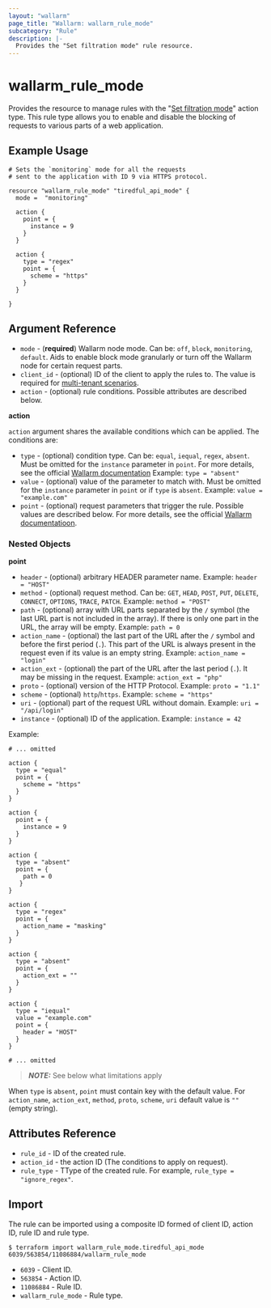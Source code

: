```yaml
---
layout: "wallarm"
page_title: "Wallarm: wallarm_rule_mode"
subcategory: "Rule"
description: |-
  Provides the "Set filtration mode" rule resource.
---
```


# wallarm_rule_mode

Provides the resource to manage rules with the "[Set filtration mode][1]" action type. This rule type allows you to enable and disable the blocking of requests to various parts of a web application.

## Example Usage

```hcl
# Sets the `monitoring` mode for all the requests 
# sent to the application with ID 9 via HTTPS protocol.

resource "wallarm_rule_mode" "tiredful_api_mode" {
  mode =  "monitoring"

  action {
    point = {
      instance = 9
    }
  }

  action {
    type = "regex"
    point = {
      scheme = "https"
    }
  }

}
```

## Argument Reference

* `mode` - (**required**) Wallarm node mode. Can be: `off`, `block`, `monitoring`, `default`. Aids to enable block mode granularly or turn off the Wallarm node for certain request parts.
* `client_id` - (optional) ID of the client to apply the rules to. The value is required for [multi-tenant scenarios][2].
* `action` - (optional) rule conditions. Possible attributes are described below.

**action**

`action` argument shares the available conditions which can be applied. The conditions are:

* `type` - (optional) condition type. Can be: `equal`, `iequal`, `regex`, `absent`. Must be omitted for the `instance` parameter in `point`.
  For more details, see the official [Wallarm documentation](https://docs.wallarm.com/user-guides/rules/add-rule/#condition-types)
  Example:
  `type = "absent"`
* `value` - (optional) value of the parameter to match with. Must be omitted for the `instance` parameter in `point` or if `type` is `absent`.
  Example:
  `value = "example.com"`
* `point` - (optional) request parameters that trigger the rule. Possible values are described below. For more details, see the official [Wallarm documentatioon](https://docs.wallarm.com/user-guides/rules/request-processing/#identifying-and-parsing-the-request-parts).

### Nested Objects

**point**

  * `header` - (optional) arbitrary HEADER parameter name.
  Example:
  `header = "HOST"`
  * `method` - (optional) request method. Can be: `GET`, `HEAD`, `POST`, `PUT`, `DELETE`, `CONNECT`, `OPTIONS`, `TRACE`, `PATCH`.
  Example:
  `method = "POST"`
  * `path` - (optional) array with URL parts separated by the `/` symbol (the last URL part is not included in the array). If there is only one part in the URL, the array will be empty.
  Example:
  `path = 0`
  * `action_name` - (optional) the last part of the URL after the `/` symbol and before the first period (`.`). This part of the URL is always present in the request even if its value is an empty string.
  Example:
  `action_name = "login"`
  * `action_ext` - (optional) the part of the URL after the last period (`.`). It may be missing in the request.
  Example:
  `action_ext = "php"`
  * `proto` - (optional) version of the HTTP Protocol.
  Example:
  `proto = "1.1"`
  * `scheme` - (optional) `http`/`https`.
  Example:
  `scheme = "https"` 
  * `uri` - (optional) part of the request URL without domain.
  Example:
  `uri = "/api/login"` 
  * `instance` - (optional) ID of the application.
  Example:
  `instance = 42`

Example:

  ```hcl
  # ... omitted

  action {
    type = "equal"
    point = {
      scheme = "https"
    }
  }

  action {
    point = {
      instance = 9
    }
  }
  
  action {
    type = "absent"
    point = {
      path = 0
     }
  }

  action {
    type = "regex"
    point = {
      action_name = "masking"
    }
  }

  action {
    type = "absent"
    point = {
      action_ext = ""
    }
  }

  action {
    type = "iequal"
    value = "example.com"
    point = {
      header = "HOST"
    }
  }

  # ... omitted
  ```

> **_NOTE:_**
See below what limitations apply

When `type` is `absent`, `point` must contain key with the default value. For `action_name`, `action_ext`, `method`, `proto`, `scheme`, `uri` default value is `""` (empty string).

## Attributes Reference

* `rule_id` - ID of the created rule.
* `action_id` - the action ID (The conditions to apply on request).
* `rule_type` - TType of the created rule. For example, `rule_type = "ignore_regex"`.

## Import

The rule can be imported using a composite ID formed of client ID, action ID, rule ID and rule type.

```
$ terraform import wallarm_rule_mode.tiredful_api_mode 6039/563854/11086884/wallarm_rule_mode
```

* `6039` - Client ID.
* `563854` - Action ID.
* `11086884` - Rule ID.
* `wallarm_rule_mode` - Rule type.

[1]: https://docs.wallarm.com/user-guides/rules/wallarm-mode-rule/
[2]: https://docs.wallarm.com/installation/multi-tenant/overview/
